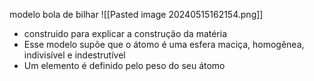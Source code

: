 modelo bola de bilhar
![[Pasted image 20240515162154.png]]
- construido para explicar a construção da matéria
- Esse modelo supõe que o átomo é uma esfera maciça, homogênea, indivisível e indestrutível 
- Um elemento é definido pelo peso do seu átomo


